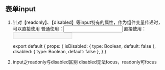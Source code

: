 ## 表单input

1. 针对【readonly】、【disabled】等input特有的属性，作为组件变量传递时，可以直接使用
    普通使用：<input type="text" is-disabled="true"/>
    直接使用：<input type="text" disabled/>

    export default {
        props: {
            isDisabled: {
                type: Boolean,
                default: false
            },
            disabled: {
                type: Boolean,
                default: false
            },
        }
    }

2. input之readonly与disabled区别
    disabled无法focus，readonly可focus
